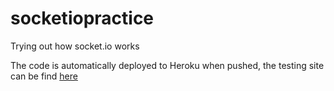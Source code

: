# socketiopractice
Trying out how socket.io works

The code is automatically deployed to Heroku when pushed, the testing site can be find [here](https://salty-badlands-73846.herokuapp.com/)
